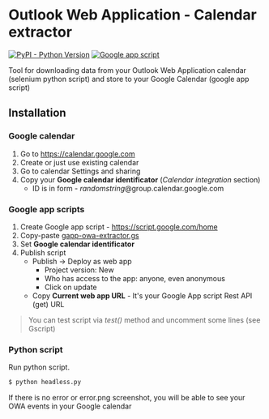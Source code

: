 # Outlook Web Application - Calendar extractor
[![PyPI - Python Version](https://img.shields.io/pypi/pyversions/Django.svg)](https://www.python.org/downloads/)
[![Google app script](https://img.shields.io/badge/google--app--script-stable-blue.svg)](https://script.google.com)

Tool for downloading data from your Outlook Web Application calendar (selenium python script) and store to your Google Calendar (google app script)


## Installation
### Google calendar
1. Go to https://calendar.google.com
2. Create or just use existing calendar
3. Go to calendar Settings and sharing
4. Copy your **Google calendar identificator** (*Calendar integration* section)
	-	ID is in form - *randomstring*@group.calendar.google.com

### Google app scripts
1. Create Google app script - https://script.google.com/home
2. Copy-paste [gapp-owa-extractor.gs](https://github.com/igorsimko/owa-calendar-extractor/blob/master/gapp-owa-extractor.gs "gapp-owa-extractor.gs")
3. Set **Google calendar identificator**
4. Publish script 
	- Publish -> Deploy as web app
		- Project version: New
		- Who has access to the app: anyone, even anonymous
		- Click on update
	- Copy **Current web app URL** - It's your Google App script Rest API (get) URL

> You can test script via *test()* method and uncomment some lines (see
> Gscript)

### Python script
Run python script.

```sh
$ python headless.py
```
If there is no error or error.png screenshot, you will be able to see your OWA events in your Google calendar 
